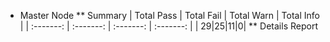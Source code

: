 * Master Node
** Summary
| Total Pass | Total Fail | Total Warn | Total Info |
| :-------: | :-------: | :-------: | :-------: |
| 29|25|11|0|
** Details Report
